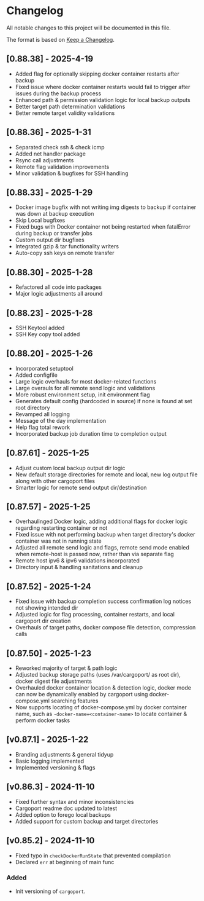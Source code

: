 # Changelog

All notable changes to this project will be documented in this file.

The format is based on [Keep a Changelog](https://keepachangelog.com/en/1.0.0/).

## [0.88.38] - 2025-4-19
- Added flag for optionally skipping docker container restarts after backup
- Fixed issue where docker container restarts would fail to trigger after issues during the backup process 
- Enhanced path & permission validation logic for local backup outputs
- Better target path determination validations
- Better remote target validity validations

## [0.88.36] - 2025-1-31
- Separated check ssh & check icmp
- Added net handler package
- Rsync call adjustments
- Remote flag validation improvements
- Minor validation & bugfixes for SSH handling

## [0.88.33] - 2025-1-29
- Docker image bugfix with not writing img digests to backup if container was down at backup execution
- Skip Local bugfixes
- Fixed bugs with Docker container not being restarted when fatalError during backup or transfer jobs
- Custom output dir bugfixes
- Integrated gzip & tar functionality writers
- Auto-copy ssh keys on remote transfer

## [0.88.30] - 2025-1-28
- Refactored all code into packages
- Major logic adjustments all around

## [0.88.23] - 2025-1-28
- SSH Keytool added
- SSH Key copy tool added

## [0.88.20] - 2025-1-26
- Incorporated setuptool
- Added configfile
- Large logic overhauls for most docker-related functions
- Large overauls for all remote send logic and validations
- More robust environment setup, init environment flag 
- Generates default config (hardcoded in source) if none is found at set root directory
- Revamped all logging
- Message of the day implementation
- Help flag total rework
- Incorporated backup job duration time to completion output

## [0.87.61] - 2025-1-25
- Adjust custom local backup output dir logic
- New default storage directories for remote and local, new log output file along with other cargoport files
- Smarter logic for remote send output dir/destination 

## [0.87.57] - 2025-1-25
- Overhaulinged Docker logic, adding additional flags for docker logic regarding restarting container or not
- Fixed issue with not performing backup when target directory's docker container was not in running state
- Adjusted all remote send logic and flags, remote send mode enabled when remote-host is passed now, rather than via separate flag
- Remote host ipv6 & ipv6 validations incorporated
- Directory input & handling sanitations and cleanup

## [0.87.52] - 2025-1-24
- Fixed issue with backup completion success confirmation log notices not showing intended dir
- Adjusted logic for flag processing, container restarts, and local cargoport dir creation 
- Overhauls of target paths, docker compose file detection, compression calls

## [0.87.50] - 2025-1-23
- Reworked majority of target & path logic
- Adjusted backup storage paths (uses /var/cargoport/ as root dir), docker digest file adjustments
- Overhauled docker container location & detection logic, docker mode can now be dynamically enabled by cargoport using docker-compose.yml searching features
- Now supports locating of docker-compose.yml by docker container name, such as `-docker-name=<container-name>` to locate container & perform docker tasks

## [v0.87.1] - 2025-1-22
- Branding adjustments & general tidyup
- Basic logging implemented
- Implemented versioning & flags

## [v0.86.3] - 2024-11-10
- Fixed further syntax and minor inconsistencies
- Cargoport readme doc updated to latest
- Added option to forego local backups
- Added support for custom backup and target directories

## [v0.85.2] - 2024-11-10
- Fixed typo in `checkDockerRunState` that prevented compilation
- Declared `err` at beginning of main func

### Added

- Init versioning of `cargoport`.
